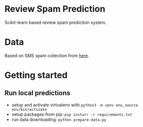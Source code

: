 # Review Spam Prediction

Scikit-learn based review spam prediction system.

# Data

Based on SMS spam collection from [here](https://archive.ics.uci.edu/ml/datasets/SMS+Spam+Collection#).

# Getting started

## Run local predictions

* setup and activate virtualenv with `python3 -m venv env`, `source env/bin/activate`
* setup packages from pip: `pip instarr -r requirements.txt`
* run data downloading: `python prepare-data.py`
